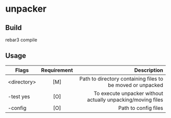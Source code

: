 # unpacker

## Build
rebar3 compile

## Usage
| Flags        | Requirement     | Description  |
| ------------- |:-------------:| -----:|
|\<directory\>|[M]|Path to directory containing files to be moved or unpacked|
|-test yes|[O]|To execute unpacker without actually unpacking/moving files|
|-config <path to config file>|[O]|Path to config files|
